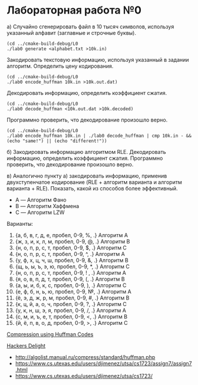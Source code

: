 # Лабораторная работа №0

[//]: # (Microsoft Word - Lab0.docx, 18/02/2022, 14:11:19)
а) Случайно сгенерировать файл в 10 тысяч символов, используя указанный алфавит
(заглавные и строчные буквы). 

```shell
(cd ../cmake-build-debug/L0
./lab0 generate <alphabet.txt >10k.in)
```

Закодировать текстовую информацию, используя указанный в
задании алгоритм. Определить цену кодирования. 

```shell
(cd ../cmake-build-debug/L0
./lab0 encode_huffman 10k.in >10k.out.dat)
```

Декодировать информацию, определить
коэффициент сжатия. 

```shell
(cd ../cmake-build-debug/L0
./lab0 decode_huffman <10k.out.dat >10k.decoded)
```

Программно проверить, что декодирование произошло верно.

```shell
(cd ../cmake-build-debug/L0
./lab0 encode_huffman 10k.in | ./lab0 decode_huffman | cmp 10k.in - && (echo "same!") || (echo "different!"))
```

б) Закодировать информацию алгоритмом RLE. Декодировать информацию, определить
коэффициент сжатия. Программно проверить, что декодирование произошло верно.

в) Аналогично пункту а) закодировать информацию, применив двухступенчатое кодирование
(RLE + алгоритм варианта и алгоритм варианта + RLE). Показать, какой из способов более
эффективный.

- A — Алгоритм Фано
- B — Алгоритм Хаффмена
- C — Алгоритм LZW

Варианты:

1. {а, б, в, г, д, е, пробел, 0-9, %, .} Алгоритм A
2. {ж, з, и, к, л, м, пробел, 0-9, @, .} Алгоритм B
3. {н, о, п, р, с, т, пробел, 0-9, $, .} Алгоритм C
4. {н, о, п, р, с, т, пробел, 0-9, ^, .} Алгоритм A
5. {у, ф, х, ц, ч, ш, пробел, 0-9, &, .} Алгоритм B
6. {щ, ь, ы, ъ, э, ю, пробел, 0-9, *, .} Алгоритм C
7. {н, о, п, р, с, т, пробел, 0-9, ! , .} Алгоритм A
8. {я, о, в, п, д, т, пробел, 0-9, (, .} Алгоритм B
9. {а, ы, и, б, к, с, пробел, 0-9, ), .} Алгоритм C
10. {е, ф, б, н, ь, ю, пробел, 0-9, №, .} Алгоритм A
11. {ё, э, д, ж, р, м, пробел, 0-9, #, .} Алгоритм B
12. {к, ц, й, а, о, ч, пробел, 0-9, ?, .} Алгоритм C
13. {у, к, н, ш, э, я, пробел, 0-9, /, .} Алгоритм A
14. {с, м, и, ъ, е, т, пробел, 0-9, <, .} Алгоритм B
15. {й, ё, п, в, о, д, пробел, 0-9, >, .} Алгоритм C

[Compression using Huffman Codes](https://www.cs.utexas.edu/users/djimenez/utsa/cs1723/lecture14.html)

[Hackers Delight](https://doc.lagout.org/security/Hackers%20Delight.pdf)

- http://algolist.manual.ru/compress/standard/huffman.php
- https://www.cs.utexas.edu/users/djimenez/utsa/cs1723/assign7/assign7.html
- https://www.cs.utexas.edu/users/djimenez/utsa/cs1723/
